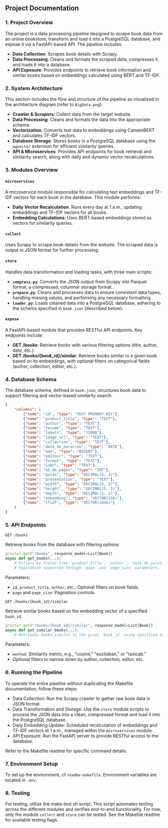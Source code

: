 ## Project Documentation

### 1. Project Overview
The project is a data processing pipeline designed to scrape book data from an online bookstore, transform and load it into a PostgreSQL database, and expose it via a FastAPI-based API. The pipeline includes:

- **Data Collection**: Scrapes book details with Scrapy.
- **Data Processing**: Cleans and formats the scraped data, compresses it, and loads it into a database.
- **API Exposure**: Provides endpoints to retrieve book information and similar books based on embeddings calculated using BERT and TF-IDF.

### 2. System Architecture
This section includes the flow and structure of the pipeline as visualized in the architecture diagram (refer to `BigData.png`):

- **Crawler & Scrapers**: Collect data from the target website.
- **Data Processing**: Cleans and formats the data into the appropriate schema.
- **Vectorization**: Converts text data to embeddings using CamemBERT and calculates TF-IDF vectors.
- **Database Storage**: Stores books in a PostgreSQL database using the `pgvector` extension for efficient similarity queries.
- **API & Microservices**: Provides API endpoints for book retrieval and similarity search, along with daily and dynamic vector recalculations.

### 3. Modules Overview

#### `microservices`
A microservice module responsible for calculating text embeddings and TF-IDF vectors for each book in the database. This module performs:

- **Daily Vector Recalculation**: Runs every day at 1 a.m., updating embeddings and TF-IDF vectors for all books.
- **Embedding Calculations**: Uses BERT-based embeddings stored as vectors for similarity queries.
  
#### `collect`
Uses Scrapy to scrape book details from the website. The scraped data is output in JSON format for further processing.

#### `store`
Handles data transformation and loading tasks, with three main scripts:

- **`compress.py`**: Converts the JSON output from Scrapy into Parquet format, a compressed, columnar storage format.
- **`prepare.py`**: Cleans and processes data to ensure consistent data types, handling missing values, and performing any necessary formatting.
- **`loader.py`**: Loads cleaned data into a PostgreSQL database, adhering to the schema specified in `book.json` (described below).

#### `expose`
A FastAPI-based module that provides RESTful API endpoints. Key endpoints include:

- **GET /books**: Retrieve books with various filtering options (title, author, date, etc.).
- **GET /books/{book_id}/similar**: Retrieve books similar to a given book based on its embeddings, with optional filters on categorical fields (author, collection, editor, etc.).

### 4. Database Schema
The database schema, defined in `book.json`, structures book data to support filtering and vector-based similarity search:

```json
{
    "columns": [
        {"name": "id", "type": "TEXT PRIMARY KEY"},
        {"name": "product_title", "type": "TEXT"},
        {"name": "author", "type": "TEXT"},
        {"name": "resume", "type": "TEXT"},
        {"name": "labels", "type": "JSONB"},
        {"name": "image_url", "type": "TEXT"},
        {"name": "collection", "type": "TEXT"},
        {"name": "date_de_parution", "type": "DATE"},
        {"name": "ean", "type": "BIGINT"},
        {"name": "editeur", "type": "TEXT"},
        {"name": "format", "type": "TEXT"},
        {"name": "isbn", "type": "TEXT"},
        {"name": "nb_de_pages", "type": "INT"},
        {"name": "poids", "type": "DECIMAL(5, 3)"},
        {"name": "presentation", "type": "TEXT"},
        {"name": "width", "type": "DECIMAL(5, 2)"},
        {"name": "height", "type": "DECIMAL(5, 2)"},
        {"name": "depth", "type": "DECIMAL(5, 2)"},
        {"name": "embedding", "type": "VECTOR(128)"},
        {"name": "tfidf", "type": "VECTOR(2048)"}
    ]
}
```

### 5. API Endpoints

`GET /books`

Retrieve books from the database with filtering options:

```python
@router.get("/books", response_model=List[Book])
async def get_books(...):
    # Filters by fields like `product_title`, `author`, `date_de_parution`, etc.
    # Pagination supported through `page` and `page_size` parameters.
```

Parameters:

- `id`, `product_title`, `author`, etc.: Optional filters on book fields.
- `page` and `page_size`: Pagination controls.

`GET /books/{book_id}/similar`

Retrieve similar books based on the embedding vector of a specified `book_id`.

```python
@router.get("/books/{book_id}/similar", response_model=List[Book])
async def get_similar_books(...):
    # Retrieves books similar to the given `book_id` using specified distance methods.
```
Parameters:

- `method`: Similarity metric, e.g., "cosine," "euclidean," or "taxicab."
- Optional filters to narrow down by author, collection, editor, etc.

### 6. Running the Pipeline

To operate the entire pipeline without duplicating the Makefile documentation, follow these steps:

- Data Collection: Run the Scrapy crawler to gather raw book data in JSON format.
- Data Transformation and Storage: Use the `store` module scripts to process the JSON data into a clean, compressed format and load it into the PostgreSQL database.
- Daily Embedding Update: Scheduled recalculation of embeddings and TF-IDF vectors at 1 a.m., managed within the `microservices` module.
- API Exposure: Run the FastAPI server to provide RESTful access to the database.

Refer to the Makefile readme for specific command details.

### 7. Environment Setup

To set up the environment, cf `readme-makefile`. Environment variables are located in `.env`.


### 8. Testing

For testing, utilize the make-test.sh script. This script automates testing across the different modules and verifies end-to-end functionality. For now, only the module `collect` and `store` can be tested. See the Makefile readme for available testing flags.